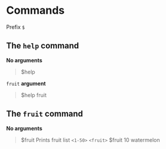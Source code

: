 # Commands

Prefix `$`

## The `help` command
__No arguments__
> $help

`fruit` __argument__
> $help fruit

## The `fruit` command
__No arguments__
> $fruit
Prints fruit list
`<1-50>` `<fruit>`
> $fruit 10 watermelon
